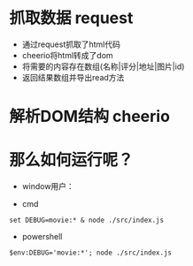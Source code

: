 # 抓取数据 request
  * 通过request抓取了html代码
  * cheerio将html转成了dom
  * 将需要的内容存在数组(名称|评分|地址|图片|id)
  * 返回结果数组并导出read方法

# 解析DOM结构 cheerio

# 那么如何运行呢？
  * window用户：

* cmd

```
set DEBUG=movie:* & node ./src/index.js
```

* powershell

```
$env:DEBUG='movie:*'; node ./src/index.js
```
